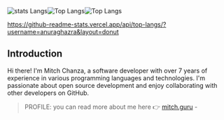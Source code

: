 <div style="display: flex;">

  <img src="https://github-readme-stats-ten-rust-77.vercel.app/api?username=mitch1009&show=reviews,discussions_started,discussions_answered,prs_merged,prs_merged_percentage" alt="stats Langs" />
  <img src="https://github-readme-stats-ten-rust-77.vercel.app/api/top-langs/?username=mitch1009&&langs_count=6&layout=donut" alt="Top Langs" />
  <img src="https://github-readme-stats-ten-rust-77.vercel.app/api/pin/?username=mitch1009&repo=config" alt="Top Langs" />
</div>


https://github-readme-stats.vercel.app/api/top-langs/?username=anuraghazra&layout=donut

## Introduction
Hi there! I'm Mitch Chanza, a software developer with over 7 years of experience in various programming languages and technologies. I'm passionate about open source development and enjoy collaborating with other developers on GitHub.
> PROFILE: you can read more about me here 👉 [mitch.guru](https://mitch.guru) - 
